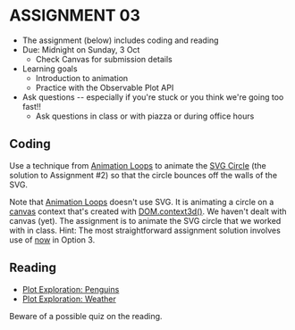 
# ASSIGNMENT 03

* The assignment (below) includes coding and reading
* Due: Midnight on Sunday, 3 Oct
  * Check Canvas for submission details
* Learning goals
  * Introduction to animation
  * Practice with the Observable Plot API
* Ask questions -- especially if you're stuck or you think we're going too fast!!
  * Ask questions in class or with piazza or during office hours

## Coding

Use a technique from [Animation Loops](https://observablehq.com/@mbostock/animation-loops) 
to animate the [SVG Circle](https://observablehq.com/d/991595f4b70d9f06) 
(the solution to Assignment #2)
so that the circle bounces off the walls of the SVG.

Note that [Animation Loops](https://observablehq.com/@mbostock/animation-loops) doesn't use SVG.
It is animating a circle on a [canvas](https://developer.mozilla.org/en-US/docs/Web/API/Canvas_API) context 
that's created with [DOM.context3d()](https://github.com/observablehq/stdlib#DOM_context2d).
We haven't dealt with canvas (yet).
The assignment is to animate the SVG circle that we worked with in class.
Hint: The most straightforward assignment solution 
involves use of [now](https://github.com/observablehq/stdlib/blob/main/README.md#now) in Option 3.

## Reading

* [Plot Exploration: Penguins](https://observablehq.com/@observablehq/plot-exploration-penguins)
* [Plot Exploration: Weather](https://observablehq.com/@observablehq/plot-exploration-weather)

Beware of a possible quiz on the reading.
